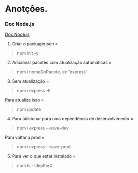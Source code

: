 # Anotçôes.

### Doc Node.js
[Doc Node.js](https://nodejs.org/docs/latest/api/)


1. Criar o packagerjson =
  > npm init -y

2. Adicionar pacotes com atualização automáticas =
  > npm i nomeDoPacote, ex "express"

3. Sem atualização = 
  > npm i express -E

Para atualiza isso =
  > npm update

4. Para adicionar para uma dependência de desenvolvimento =
  > npm i express --save-dev

Para voltar a prod = 
  > npm i express --save-prod

5. Para ver o que estar instalado =
  > npm ls --depth=0
